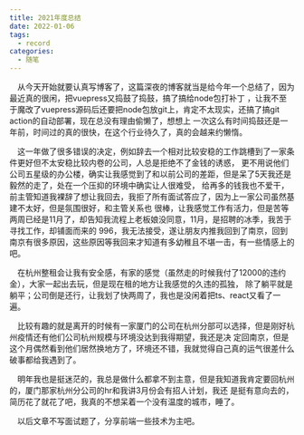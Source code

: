 ```yaml
---
title: 2021年度总结
date: 2022-01-06
tags:
  - record
categories:
  - 随笔
---
```


&ensp;&ensp;从今天开始就要认真写博客了，这篇深夜的博客就当是给今年一个总结了，因为最近真的很闲，把vuepress又捣鼓了捣鼓，搞了搞给node包打补丁
，让我不至于魔改了vuepress源码后还要把node包放git上，肯定不太现实，还搞了搞git action的自动部署，现在总没有理由偷懒了，想想上
一次这么有时间捣鼓还是一年前，时间过的真的很快，在这个行业待久了，真的会越来约懒惰。

​&ensp;&ensp;这一年做了很多错误的决定，例如辞去一个相对比较安稳的工作跳槽到了一家条件更好但不太安稳比较内卷的公司，人总是拒绝不了金钱的诱惑，
更不用说他们公司五星级的办公楼，确实让我感觉到了和以前公司的差距，但是呆了5天我还是毅然的走了，处在一个压抑的环境中确实让人很难受，
给再多的钱我也不爱干，前主管知道我裸辞了想让我回去，我拒了所有面试答应了，因为上一家公司虽然基建不太好，但是氛围很好，和主管关系也
很棒，让我感觉工作有活力，但是苦等两周已经是11月了，却告知我流程上老板娘没同意，11月，是招聘的冰季，我苦于寻找工作，却铺面而来的
996，我无法接受，遂让朋友内推我回到了南京，回到南京有很多原因，这些原因等我回来才知道有多幼稚且不堪一击，有一些情感上的吧。

​&ensp;&ensp;在杭州整租会让我有安全感，有家的感觉（虽然走的时候我付了12000的违约金），大家一起出去玩，但是现在租的地方让我感觉的久违的孤独，
除了躺平就是躺平；公司倒是还行，让我划了快两周了，我也是没闲着把ts、react又看了一遍。

​&ensp;&ensp;比较有趣的就是离开的时候有一家厦门的公司在杭州分部可以选择，但是刚好杭州疫情还有他们公司杭州规模与环境没达到我得期望，我还是决
定回南京，但是这个月偶然看到他们居然换地方了，环境还不错，我就觉得自己真的运气很差什么破事都给我遇到了。

​&ensp;&ensp;明年我也是挺迷茫的，我总是做什么都拿不到主意，但是我知道我肯定要回杭州的，厦门那家杭州分公司的hr和我讲3月份会有招人计划，我还
是挺有意向去的，简历花了就花了吧，我真的不想呆着一个没有温度的城市，睡了。

​&ensp;&ensp;以后文章不写面试题了，分享前端一些技术为主吧。
